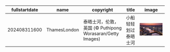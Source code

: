 |fullstartdate|name|copyright|title|image|
|--|--|--|--|--|
202408311600|ThamesLondon|泰晤士河，伦敦，英国 (© Puthipong Worasaran/Getty Images)|小船轻轻划过泰晤士河|![](/zh-CN/2024/09/202408311600ThamesLondon.jpg)|
